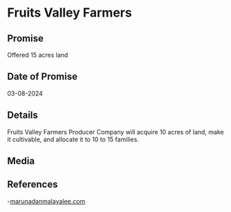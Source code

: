 # Fruits Valley Farmers

## Promise

Offered 15 acres land

## Date of Promise

03-08-2024

## Details

Fruits Valley Farmers Producer Company will acquire 10 acres of land, make it cultivable, and allocate it to 10 to 15 families.

## Media

## References

-[marunadanmalayalee.com](https://marunadanmalayalee.com/recommended/mundakai-8/)
